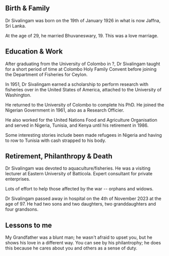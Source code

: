 ## Birth & Family

Dr Sivalingam was born on the 19th of January 1926 in what is now Jaffna, Sri Lanka.

At the age of 29, he married Bhuvaneswary, 19. This was a love marriage.

## Education & Work

After graduating from the University of Colombo in ?, Dr Sivalingam taught for a short period of time at Colombo Holy Family Convent before joining the Department of Fisheries for Ceylon.

In 1951, Dr Sivalingam earned a scholarship to perform research with fisheries over in the United States of America, attached to the University of Washington.

He returned to the University of Colombo to complete his PhD. He joined the Nigerian Government in 1961, also as a Research Officier.

He also worked for the United Nations Food and Agriculture Organisation and served in Nigeria, Tunisia, and Kenya until his retirement in 1986.

Some interesting stories include been made refugees in Nigeria and having to row to Tunisia with cash strapped to his body.

## Retirement, Philanthropy & Death

Dr Sivalingam was devoted to aquaculture/fisheries. He was a visiting lecturer at Eastern University of Batticola. Expert consultant for private enterprises.

Lots of effort to help those affected by the war -- orphans and widows.

Dr Sivalingam passed away in hospital on the 4th of November 2023 at the age of 97. He had two sons and two daughters, two granddaughters and four grandsons.

## Lessons to me

My Grandfather was a blunt man; he wasn't afraid to upset you, but he shows his love in a different way. You can see by his philantrophy; he does this because he cares about you and others as a sense of duty.

